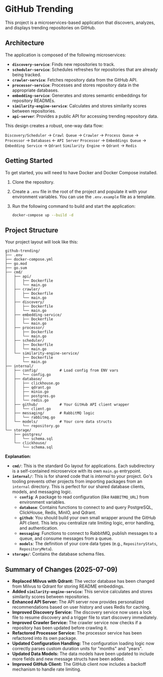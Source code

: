 # GitHub Trending

This project is a microservices-based application that discovers, analyzes, and displays trending repositories on GitHub.

## Architecture

The application is composed of the following microservices:

*   **`discovery-service`**: Finds new repositories to track.
*   **`scheduler-service`**: Schedules refreshes for repositories that are already being tracked.
*   **`crawler-service`**: Fetches repository data from the GitHub API.
*   **`processor-service`**: Processes and stores repository data in the appropriate databases.
*   **`embedding-service`**: Generates and stores semantic embeddings for repository READMEs.
*   **`similarity-engine-service`**: Calculates and stores similarity scores between repositories.
*   **`api-server`**: Provides a public API for accessing trending repository data.

This design creates a robust, one-way data flow:

`Discovery/Scheduler` -> `Crawl Queue` -> `Crawler` -> `Process Queue` -> `Processor` -> `Databases` <- `API Server`
                                                                                                `Processor` -> `Embeddings Queue` -> `Embedding Service` -> `Qdrant`
                                                                                                `Similarity Engine` -> `Qdrant` -> `Redis`

## Getting Started

To get started, you will need to have Docker and Docker Compose installed.

1.  Clone the repository.
2.  Create a `.env` file in the root of the project and populate it with your environment variables. You can use the `.env.example` file as a template.
3.  Run the following command to build and start the application:

    ```bash
    docker-compose up --build -d
    ```

## Project Structure

Your project layout will look like this:

```
github-trending/
├── .env
├── docker-compose.yml
├── go.mod
├── go.sum
├── cmd/
│   ├── api/
│   │   ├── Dockerfile
│   │   └── main.go
│   ├── crawler/
│   │   ├── Dockerfile
│   │   └── main.go
│   ├── discovery/
│   │   ├── Dockerfile
│   │   └── main.go
│   ├── embedding-service/
│   │   ├── Dockerfile
│   │   └── main.go
│   ├── processor/
│   │   ├── Dockerfile
│   │   └── main.go
│   ├── scheduler/
│   │   ├── Dockerfile
│   │   └── main.go
│   └── similarity-engine-service/
│       ├── Dockerfile
│       └── main.go
├── internal/
│   ├── config/          # Load config from ENV vars
│   │   └── config.go
│   ├── database/
│   │   ├── clickhouse.go
│   │   ├── qdrant.go
│   │   ├── minio.go
│   │   ├── postgres.go
│   │   └── redis.go
│   ├── github/          # Your GitHub API client wrapper
│   │   └── client.go
│   ├── messaging/       # RabbitMQ logic
│   │   └── rabbitmq.go
│   └── models/          # Your core data structs
│       └── repository.go
└── storage/
    ├── postgres/
    │   └── schema.sql
    └── clickhouse/
        └── schema.sql
```

**Explanation:**

*   **`cmd/`**: This is the standard Go layout for applications. Each subdirectory is a self-contained microservice with its own `main.go` entrypoint.
*   **`internal/`**: This is for shared code that is *internal* to your project. Go's tooling prevents other projects from importing packages from an `internal` directory. This is perfect for our shared database clients, models, and messaging logic.
    *   **`config`**: A package to read configuration (like `RABBITMQ_URL`) from environment variables.
    *   **`database`**: Contains functions to connect to and query PostgreSQL, ClickHouse, Redis, MinIO, and Qdrant.
    *   **`github`**: You should build your own small wrapper around the GitHub API client. This lets you centralize rate limiting logic, error handling, and authentication.
    *   **`messaging`**: Functions to connect to RabbitMQ, publish messages to a queue, and consume messages from a queue.
    *   **`models`**: The definition of your core data types (e.g., `RepositoryStats`, `RepositoryMeta`).
*   **`storage/`**: Contains the database schema files.

## Summary of Changes (2025-07-09)

*   **Replaced Milvus with Qdrant:** The vector database has been changed from Milvus to Qdrant for storing README embeddings.
*   **Added `similarity-engine-service`:** This service calculates and stores similarity scores between repositories.
*   **Enhanced API Server:** The API server now provides personalized recommendations based on user history and uses Redis for caching.
*   **Improved Discovery Service:** The discovery service now uses a lock file to resume discovery and a trigger file to start discovery immediately.
*   **Improved Crawler Service:** The crawler service now checks if a repository has been updated before crawling it.
*   **Refactored Processor Service:** The processor service has been refactored into its own package.
*   **Updated Configuration Handling:** The configuration loading logic now correctly parses custom duration units for "months" and "years".
*   **Updated Data Models:** The data models have been updated to include more fields and new message structs have been added.
*   **Improved GitHub Client:** The GitHub client now includes a backoff mechanism to handle rate limiting.